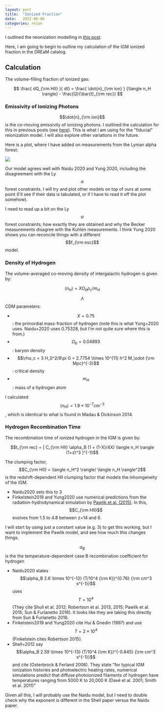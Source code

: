 ```yaml
---
layout: post
title:  "Ionized Fraction"
date:   2022-06-06
categories: reion
---
```


I outlined the reionization modelling in <a href="https://ndrakos.github.io/blog/reion/Reionization_Modelling/">this post</a>.

Here, I am going to begin to outline my calculation of the IGM ionized fraction in the DREaM catalog.


## Calculation

The volume-filling fraction of ionized gas:

$$ \frac{ dQ_{\rm HII} }{ dt} = \frac{ \dot{n}_{\rm ion} } {\langle n_H \rangle} - \frac{Q}{\bar{t}_{\rm rec}} $$


### Emissivity of Ionizing Photons

$$\dot{n}_{\rm ion}$$ is the co-moving emissivity of ionizing photons. I outlined the calculation for this in previous posts (see <a href="https://ndrakos.github.io/blog/reion/Production_of_Ionizing_Photons_Part_II/">here</a>). This is what I am using for the "fiducial" reionization model. I will also explore other variations in the future.

Here is a plot, where I have added on measurements from the Lyman alpha forest:

<img src="{{ site.baseurl }}/assets/plots/20220606_ndot.png">


Our model agrees well with Naidu 2020 and Yung 2020, including the disagreement with the Ly$$\alpha$$ forest constraints. I will try and plot other models on top of ours at some point (I'll see if their data is tabulated, or if I have to read it off the plot somehow).

I need to read up a bit on the Ly$$\alpha$$ forest constraints; how exactly they are obtained and why the Becker measurements disagree with the Kuhlen measurements. I think Yung 2020 shows you can reconcile things with a different $$f_{\rm esc}$$ model.

### Density of Hydrogen

The volume-averaged co-moving density of intergalactic hydrogen is given by:

$$ \langle n_H \rangle = X \Omega_b \rho_c/m_{H}$$

$$\Lambda$$CDM parameters:
- $$X=0.75$$: the primordial mass-fraction of hydrogen (note this is what Yung+2020 uses. Naidu+2020 uses 0.75328, but I'm not quite sure where this is from.)
- $$\Omega_b=0.04893$$: baryon density
- $$\rho_c = 3 H_0^2/8\pi G = 2.7754 \times 10^{11} h^2 M_\odot {\rm Mpc}^{-3}$$: critical density
- $$m_H$$: mass of a hydrogen atom

I calculated $$\langle n_H \rangle =1.9\times 10^{-7} cm^{-3}$$, which is identical to what is found in Madau & Dickinson 2014.

### Hydrogen Recombination Time

The recombination time of ionized hydrogen in the IGM is given by:

$$t_{\rm rec} = [ C_{\rm HII} \alpha_B (1 + (1-X)/4X)  \langle n_H \rangle  (1+z)^3 ]^{-1}$$


The clumping factor, $$C_{\rm HII} = \langle n_H^2 \rangle/ \langle n_H \rangle^2$$ is the redshift-dependent HII clumping factor that models the inhomgeneity of the IGM.

- Naidu2020 sets this to 3
- Finkelstein2019 and Yung2020 use numerical predictions from the radiation-hydrodynamical simulation by <a href="https://ui.adsabs.harvard.edu/abs/2015MNRAS.451.1586P/abstract">Pawlik et al. (2015)</a>. In this, $$C_{\rm HII}$$ evolves from 1.5 to 4.8 between z=14 and 6.

I will start by using just a constant value (e.g. 3) to get this working, but I want to implement the Pawlik model, and see how much this changes things.


$$\alpha_B$$ is the the temperature-dependent case B recombination coefficient for hydrogen

- Naidu2020 states $$\alpha_B 2.6 \times 10^{-13} (T/10^4 {\rm K})^{0.76} {\rm cm^3 s^{-1}}$$ uses $$T=10^4$$ (They cite Shull et al. 2012; Robertson et al. 2013, 2015; Pawlik et al. 2015; Sun & Furlanetto 2016). It looks like they are taking this directly from Sun & Furlanetto 2016.
- Finkelstein2019 and Yung2020  cite Hui & Gnedin (1997) and use $$T=2 \times 10^4$$ (Finkelstein cites Robertson 2015).
- Shell+2012 say $$\alpha_B 2.59 \times 10^{-13} (T/10^4 {\rm K})^{-0.845} {\rm cm^3 s^{-1}}$$ and cite  (Osterbrock
& Ferland 2006). They state "for typical IGM ionization histories and photoelectric heating rates, numerical simulations predict that diffuse photoionized filaments of hydrogen have temperatures ranging from 5000 K to 20,000 K (Davé et al. 2001; Smith et al. 2011)"

Given all this, I will probably use the Naidu model, but I need to double check why the exponent is different in the Shell paper versus the Naidu paper. 
